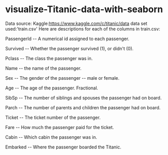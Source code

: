 # visualize-Titanic-data-with-seaborn
Data source: Kaggle:https://www.kaggle.com/c/titanic/data
data set used:'train.csv'
Here are descriptions for each of the columns in train.csv:

PassengerId -- A numerical id assigned to each passenger.

Survived -- Whether the passenger survived (1), or didn't (0).

Pclass -- The class the passenger was in.

Name -- the name of the passenger.

Sex -- The gender of the passenger -- male or female.

Age -- The age of the passenger. Fractional.

SibSp -- The number of siblings and spouses the passenger had on board.

Parch -- The number of parents and children the passenger had on board.

Ticket -- The ticket number of the passenger.

Fare -- How much the passenger paid for the ticket.

Cabin -- Which cabin the passenger was in.

Embarked -- Where the passenger boarded the Titanic.
